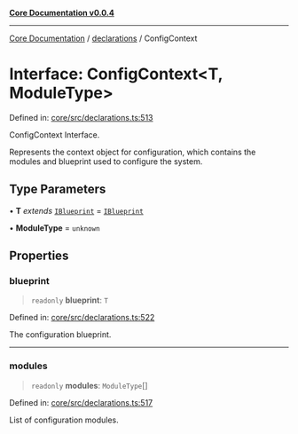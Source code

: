 [**Core Documentation v0.0.4**](../../README.md)

***

[Core Documentation](../../modules.md) / [declarations](../README.md) / ConfigContext

# Interface: ConfigContext\<T, ModuleType\>

Defined in: [core/src/declarations.ts:513](https://github.com/stonemjs/core/blob/8c14a336c794eb98d8513b950cb1c2786962eaaf/src/declarations.ts#L513)

ConfigContext Interface.

Represents the context object for configuration, which contains the modules and blueprint used to configure the system.

## Type Parameters

• **T** *extends* [`IBlueprint`](../type-aliases/IBlueprint.md) = [`IBlueprint`](../type-aliases/IBlueprint.md)

• **ModuleType** = `unknown`

## Properties

### blueprint

> `readonly` **blueprint**: `T`

Defined in: [core/src/declarations.ts:522](https://github.com/stonemjs/core/blob/8c14a336c794eb98d8513b950cb1c2786962eaaf/src/declarations.ts#L522)

The configuration blueprint.

***

### modules

> `readonly` **modules**: `ModuleType`[]

Defined in: [core/src/declarations.ts:517](https://github.com/stonemjs/core/blob/8c14a336c794eb98d8513b950cb1c2786962eaaf/src/declarations.ts#L517)

List of configuration modules.

